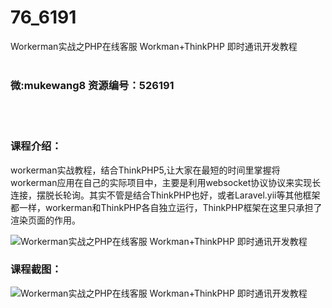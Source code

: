 # 76_6191
Workerman实战之PHP在线客服 Workman+ThinkPHP 即时通讯开发教程
<br/></br>
<h3>微:mukewang8 资源编号：526191</h3>
<br/></br>
<h3>课程介绍：</h3>
<p>workerman实战教程，结合ThinkPHP5,让大家在最短的时间里掌握将workerman应用在自己的实际项目中，主要是利用websocket协议协议来实现长连接，摆脱长轮询。其实不管是结合ThinkPHP也好，或者Laravel.yii等其他框架都一样，workerman和ThinkPHP各自独立运行，ThinkPHP框架在这里只承担了渲染页面的作用。</p>
<p><img src="https://www.ko996.com/wp-content/uploads/img/2019/08/2-15-300x172.png" alt="Workerman实战之PHP在线客服 Workman+ThinkPHP 即时通讯开发教程"></p>
<h3>课程截图：</h3>
<p><img src="https://www.ko996.com/wp-content/uploads/img/2019/08/1-18.png" alt="Workerman实战之PHP在线客服 Workman+ThinkPHP 即时通讯开发教程"></p>
<p>&nbsp;</p>
